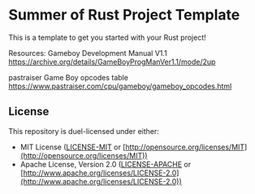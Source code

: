 # Summer of Rust Project Template

This is a template to get you started with your Rust project!

Resources:
Gameboy Development Manual V1.1
https://archive.org/details/GameBoyProgManVer1.1/mode/2up

pastraiser Game Boy opcodes table
https://www.pastraiser.com/cpu/gameboy/gameboy_opcodes.html

## License

This repository is duel-licensed under either:

* MIT License ([LICENSE-MIT](LICENSE-MIT) or [http://opensource.org/licenses/MIT](http://opensource.org/licenses/MIT))
* Apache License, Version 2.0 ([LICENSE-APACHE](LICENSE-APACHE) or [http://www.apache.org/licenses/LICENSE-2.0](http://www.apache.org/licenses/LICENSE-2.0))
